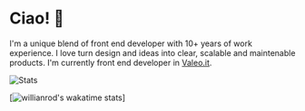 # Ciao! 👋

I'm a unique blend of front end developer with 10+ years of work experience. I love turn design and ideas into clear, scalable and maintenable products. I'm currently front end developer in [Valeo.it](https://www.valeo.it).

![Stats](https://github-readme-stats.vercel.app/api/top-langs/?username=bertolinimarco&layout=compact&langs_count=6&bg_color=1a1a1a&title_color=ebbd5b&icon_color=ebbd5b&text_color=d3d0c8)

[![willianrod's wakatime stats](https://github-readme-stats.vercel.app/api/wakatime?username=bertolinimarco&hide_progress=true)]

